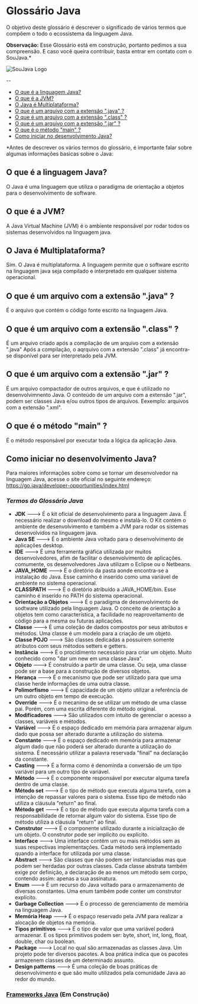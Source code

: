 # Glossário Java
O objetivo deste glossário é descrever o significado de vários termos que compõem o todo o ecossistema da linguagem Java.

**Observação:** Esse Glossário está em construção, portanto pedimos a sua compreensão. E caso você queira contribuir, basta entrar em contato com o SouJava.*

![SouJava Logo](https://upload.wikimedia.org/wikipedia/en/1/18/SouJava_logo.jpg)
 
--

* [O que é a linguagem Java?](#o-que-é-a-linguagem-java)
* [O que é a JVM?](#o-que-é-a-jvm)
* [O Java é Multiplataforma?](#o-java-é-multiplataforma)
* [O que é um arquivo com a extensão ".java" ?](#o-que-é-um-arquivo-com-a-extensão-java-)
* [O que é um arquivo com a extensão ".class" ?](#o-que-é-um-arquivo-com-a-extensão-class-)
* [O que é um arquivo com a extensão ".jar" ?](#o-que-é-um-arquivo-com-a-extensão-jar-)
* [O que é o método "main" ?](#o-que-é-o-método-main-)
* [Como iniciar no desenvolvimento Java?](#como-iniciar-no-desenvolvimento-java)

*Antes de descrever os vários termos do glossário, é importante falar sobre algumas informações basicas sobre o Java:

## O que é a linguagem Java?

O Java é uma linguagem que utiliza o paradigma de orientação a objetos para o desenvolvimento de software. 

## O que é a JVM?

A Java Virtual Machine (JVM) é o ambiente responsável por rodar todos os sistemas desenvolvidos na linguagem java.

## O Java é Multiplataforma?

Sim. O Java é multiplataforma. A linguagem permite que o software escrito na linguagem java seja compilado e interpretado em qualquer sistema operacional.

## O que é um arquivo com a extensão ".java" ?

É o arquivo que contém o código fonte escrito na linguagem Java.

## O que é um arquivo com a extensão ".class" ?

É um arquivo criado após a compilação de um arquivo com a extensão ".java"
Após a compilação, o aqrquivo com a extensão ".class" já encontra-se disponível para ser interpretado pela JVM.

## O que é um arquivo com a extensão ".jar" ?

É um arquivo compactador de outros arquivos, e que é utilizado no desenvolvimnento Java. O conteúdo de um arquivo com a extensão ".jar", podem ser classes Java e/ou outros tipos de arquivos. Eexemplo: arquivos com a extensão ".xml".  

## O que é o método "main" ?

É o método responsável por executar toda a lógica da aplicação Java. 

## Como iniciar no desenvolvimento Java?

Para maiores informações sobre como se tornar um desenvolvedor na linguagem Java, acesse o site oficial no seguinte endereço: https://go.java/developer-opportunities/index.html

### _Termos do Glossário Java_

* **JDK** ---> É o kit oficial de desenvolvimento para a linguagem Java. É necessário realizar o download do mesmo e instalá-lo. O Kit contém o ambiente de desenvolvimento e também a JVM para rodar os sistemas desenvolvidos na linguagem java.
* **Java SE** ---> É o ambiente Java voltado para o desenvolvimento de aplicações desktop.
* **IDE** ---> É uma ferramenta gráfica utilizada por muitos desenvolvedores, afim de facilitar o desenvolvimento de aplicações. comumente, os desenvolvedores Java utilizam  o Eclipse ou o Netbeans.
* **JAVA_HOME** ---> É o diretório da pasta aonde encontra-se a instalação do Java. Esse caminho é inserido como uma variável de ambiente no sistema operacional.
* **CLASSPATH** ---> É o diretório atribuído a JAVA_HOME/bin. Esse caminho é inserido no PATH do sistema operacional.
* **Orientação a Objetos** ---> É o paradigma de desenvolvimento de sodtware utilizado pela linguagem Java. O conceito de orientação a objetos tem como característica, a facilidade no reaproveitamento de código para a mesma ou futuras aplicações. 
* **Classe** ---> É uma coleção de dados compostos por seus atributos e métodos. Uma classe é um modelo para a criação de um objeto.
* **Classe POJO** ---> São classes dedicadas a possuirem somente atributos com seus métodos setters e getters.
* **Instância** ---> É o procidimento  necessário para criar um objeto. Muito conhecido como "dar um new em uma classe Java".
* **Objeto** ---> É construído a partir de uma classe. Ou seja, uma classe pode ser a base para a construção de diversos objetos.
* **Herança** ---> É o mecanismo que pode ser utilizado para que uma classe herde informações de uma outra classe.
* **Polimorfismo** ---> É capacidade de um objeto utilizar a referência de um outro objeto em tempo de execução.
* **Override** ---> É o mecanimo de se utilizar um método de uma classe pai. Porém, com uma escrita diferente do método original. 
* **Modificadores** ---> São utilizados com intuito de gerenciar o acesso a classes, variáveis e métodos.
* **Variável** ---> É o espaço dedicado em memória para armazenar algum dado que possa ser alterado durante a utilização do sistema.
* **Constante** ---> É o espaço dedicado em memória para armazenar algum dado que não poderá ser alterado durante a utilização do sistema. É necessário utilizar a palavra reservada "final" na declaração da constante.
* **Casting** ---> É a forma como é denominda a conversão de um tipo variável para um outro tipo de variável.
* **Método** ---> É o componente responsável por executar alguma tarefa dentro de uma classe.
* **Método set** ---> É o tipo de método que executa alguma tarefa, com a intenção de repassar valores para o sistema. Esse tipo de método não utiliza a cláusula "return" ao final.
* **Método get** ---> É o tipo de método que executa alguma tarefa com a responsabilidade de retornar algum valor do sistema. Esse tipo de método utiliza a cláusula "return" ao final.
* **Construtor** ---> É o componente utilizado durante a inicialização de um objeto. O construtor pode ser implícito ou explícito.
* **Interface** ---> Uma interface contém um ou mais métodos sem as suas respectivas implementações. Cada método será implementado quando a interface for utilizada por uma classe.
* **Abstract** ---> São classes que não podem ser instanciadas mas que podem ser herdadas por outras classes. Cada classe abstrata também exige por definição, a declaração de ao menos um método sem corpo, contendo assim: apenas a sua assinatura.
* **Enum** ---> É um recurso do Java voltado para o armazenamento de diversas constantes. Uma enum também pode conter um construtor explícito.
* **Garbage Collection** ---> É o processo de gerenciamento de memória na linguagem Java.
* **Memória Heap** ---> É o espaço reservado pela JVM para realizar a alocação de objetos na memória.
* **Tipos primitivos** ---> É o tipo de valor que uma variável poderá armazenar. E os tipos primitivos podem ser: byte, short, int, long, float, double, char ou boolean.
* **Package** ---> Local no qual são armazenadas as classes Java. Um projeto pode ter diversos pacotes. A boa prática indica que os pacotes armazenem classes de um determinado assunto.
* **Design patterns** ---> É uma coleção de boas práticas de desenvolvimento e que são muito utilizados pela comunidade Java ao redor do mundo.


### [Frameworks Java](https://github.com/soujava/GlossarioJava/blob/master/frameworks-java.md) (Em Construção)



 


